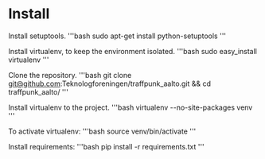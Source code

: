 Install
=======

Install setuptools.
'''bash
sudo apt-get install python-setuptools
'''

Install virtualenv, to keep the environment isolated.
'''bash
sudo easy_install virtualenv
'''

Clone the repository.
'''bash
git clone git@github.com:Teknologforeningen/traffpunk_aalto.git && cd traffpunk_aalto/
'''

Install virtualenv to the project.
'''bash
virtualenv --no-site-packages venv
'''

To activate virtualenv:
'''bash
source venv/bin/activate
'''

Install requirements:
'''bash
pip install -r requirements.txt
'''
